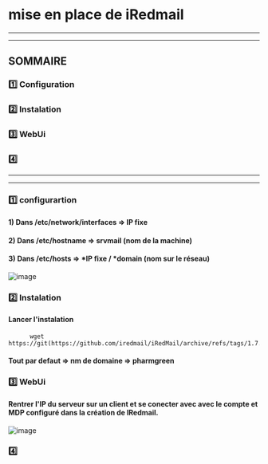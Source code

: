 # mise en place de iRedmail
***
***
## SOMMAIRE
### 1️⃣ Configuration
### 2️⃣ Instalation
### 3️⃣ WebUi
### 4️⃣
***
***
### 1️⃣ configurartion
#### 1) Dans /etc/network/interfaces => IP fixe
#### 2) Dans /etc/hostname => srvmail (nom de la machine)
#### 3) Dans /etc/hosts =>  *IP fixe / *domain (nom sur le réseau)

![image](https://github.com/user-attachments/assets/3787b5d8-c069-4317-8a9e-276539e2d75b)

### 2️⃣ Instalation
#### Lancer l'instalation 
          wget https://git(https://github.com/iredmail/iRedMail/archive/refs/tags/1.7.1.tar.gz
#### Tout par defaut => nm de domaine => pharmgreen

### 3️⃣ WebUi
#### Rentrer l'IP du serveur sur un client et se conecter avec avec le compte et MDP configuré dans la création de IRedmail.

![image](https://github.com/user-attachments/assets/0e5a0b56-1611-42f4-b989-27ffc8f7c3f9)



### 4️⃣























